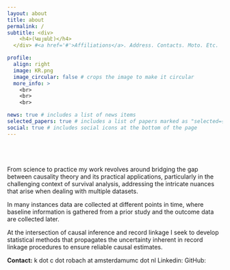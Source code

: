 ```yaml
---
layout: about
title: about
permalink: /
subtitle: <div>
    <h4>(Կայանէ)</h4>
  </div> #<a href='#'>Affiliations</a>. Address. Contacts. Moto. Etc.

profile:
  align: right
  image: KR.png
  image_circular: false # crops the image to make it circular
  more_info: >
    <br>
    <br>
    <br>

news: true # includes a list of news items
selected_papers: true # includes a list of papers marked as "selected={true}"
social: true # includes social icons at the bottom of the page
---
```


<br>
<br>
<br>
From science to practice my work revolves around bridging the gap between causality theory and its practical applications, particularly in the challenging context of survival analysis, addressing the intricate nuances that arise when dealing with multiple datasets.

In many instances data are collected at different points in time, where baseline information is gathered from a prior study and the outcome data are collected later.

At the intersection of causal inference and record linkage I seek to develop statistical methods that propagates the uncertainty inherent in record linkage procedures to ensure reliable causal estimates.

<p> <b>Contact:</b> k dot c dot robach at amsterdamumc dot nl      Linkedin: <a Linkedin href="https://www.linkedin.com/in/{{ site.linkedin_username }}" title="LinkedIn"><i class="fa-brands fa-linkedin"></i></a>      GitHub: <a href="https://github.com/robachowyk" title="GitHub"><i class="fa-brands fa-github"></i></a></p>

<!-- ---
layout: about
title: about
permalink: /
subtitle: <p>\(^{\star}\) <a href=https://www.amc.nl/web/home.htm>Amsterdam UMC</a>, Epidemiology and Data Science, <a href=https://www.bigstatistics.nl/>BigStatistics</a> <br> \(^{\star}\) Amsterdam Public Health, Methodology</p>

profile:
  align: right
  image: KR.png # prof_pic.jpg
  image_circular: false # crops the image to make it circular
  <p>Amsterdam UMC, Epidemiology and Data Science, BigStatistics</p>
  <p>Amsterdam Public Health, Methodology</p>
  # more_info: >
  #   <p>555 your office number</p>
  #   <p>123 your address street</p>
  #   <p>Your City, State 12345</p>

news: true # includes a list of news items
selected_papers: true # includes a list of papers marked as "selected={true}"
social: true # includes social icons at the bottom of the page
---

From science to practice my work revolves around bridging the gap between causality theory and its practical applications, particularly in the challenging context of survival analysis, addressing the intricate nuances that arise when dealing with multiple datasets.

In many instances data are collected at different points in time, where baseline information is gathered from a prior study and the outcome data are collected later. 

At the intersection of causal inference and record linkage I seek to develop statistical methods that propagates the uncertainty inherent in record linkage procedures to ensure reliable causal estimates. -->
